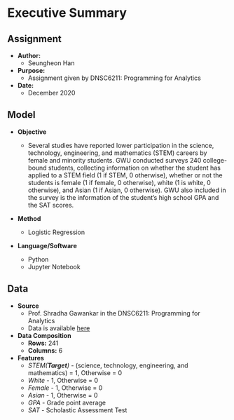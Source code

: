 # Executive Summary

## Assignment
  * **Author:**
    - Seungheon Han
  * **Purpose:**
    - Assignment given by DNSC6211: Programming for Analytics
  * **Date:**
    - December 2020 
     
## Model
   * **Objective**
     - Several studies have reported lower participation in the science, technology, engineering, and mathematics (STEM) careers by female and minority students. GWU conducted surveys 240 college-bound students, collecting information on whether the student has applied to a STEM field (1 if STEM, 0 otherwise), whether or not the students is female (1 if female, 0 otherwise), white (1 is white, 0 otherwise), and Asian (1 if Asian, 0 otherwise). GWU also included in the survey is the information of the student’s high school GPA and the SAT scores.

   * **Method**
     - Logistic Regression 
   * **Language/Software**
     - Python
     - Jupyter Notebook
    
## Data
   * **Source**
     - Prof. Shradha Gawankar in the DNSC6211: Programming for Analytics
     - Data is available [here](https://github.com/hshehjue/Data_Mining_Project/blob/main/Basic_Logics/STEM_careers/GWU_STEM.xlsx)
   * **Data Composition**
     - **Rows:** 241
     - **Columns:** 6
   * **Features**
     - *STEM(**Target**)* - (science, technology, engineering, and mathematics) = 1, Otherwise = 0
     - *White* - 1, Otherwise = 0
     - *Female* - 1, Otherwise = 0
     - *Asian* - 1, Otherwise = 0
     - *GPA* - Grade point average
     - *SAT* - Scholastic Assessment Test

